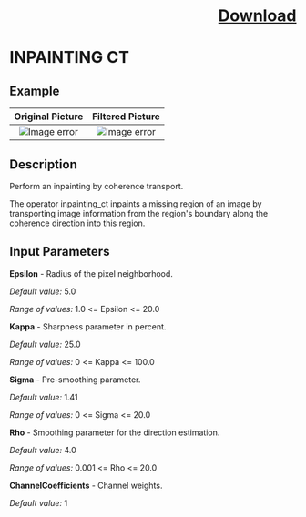 # <p align="right"><a class="github-button" aria-label="Download ntkme/github-buttons on GitHub" href="https://github.com/Balluff-BVS/halconscripts/raw/master/Filters/Inpainting/inpainting_filters.zip" data-icon="octicon-cloud-download">Download</a></p>


INPAINTING CT
==========

## Example

Original Picture             | Filtered Picture
:-------------------------:|:-------------------------:
![Image error](https://github.com/Balluff-BVS/halconscripts/blob/master/Filters/Inpainting/InpaintingCt/original.png?raw=true)  |  ![Image error](https://github.com/Balluff-BVS/halconscripts/blob/master/Filters/Inpainting/InpaintingCt/inpainting_ct.png?raw=true)

Description
----------

Perform an inpainting by coherence transport.

The operator inpainting_ct inpaints a missing region of an image by transporting image information from the region's boundary along the coherence direction into this region.

Input Parameters
----------

**Epsilon** - Radius of the pixel neighborhood.

*Default value:* 5.0

*Range of values:*  1.0 <= Epsilon <= 20.0

**Kappa** - Sharpness parameter in percent.

*Default value:* 25.0

*Range of values:*  0 <= Kappa <= 100.0

**Sigma** - Pre-smoothing parameter.

*Default value:* 1.41

*Range of values:*  0 <= Sigma <= 20.0

**Rho** - Smoothing parameter for the direction estimation.

*Default value:* 4.0

*Range of values:*  0.001 <= Rho <= 20.0

**ChannelCoefficients** - Channel weights.

*Default value:* 1
